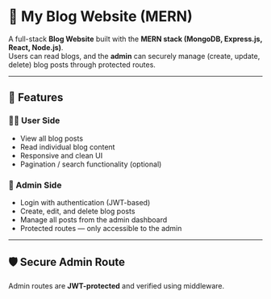 # 📝 My Blog Website (MERN)

A full-stack **Blog Website** built with the **MERN stack (MongoDB, Express.js, React, Node.js)**.  
Users can read blogs, and the **admin** can securely manage (create, update, delete) blog posts through protected routes.

---

## 🚀 Features

### 🧑‍💻 User Side
- View all blog posts
- Read individual blog content
- Responsive and clean UI
- Pagination / search functionality (optional)

### 🔐 Admin Side
- Login with authentication (JWT-based)
- Create, edit, and delete blog posts
- Manage all posts from the admin dashboard
- Protected routes — only accessible to the admin

---

## 🛡️ Secure Admin Route

Admin routes are **JWT-protected** and verified using middleware.

